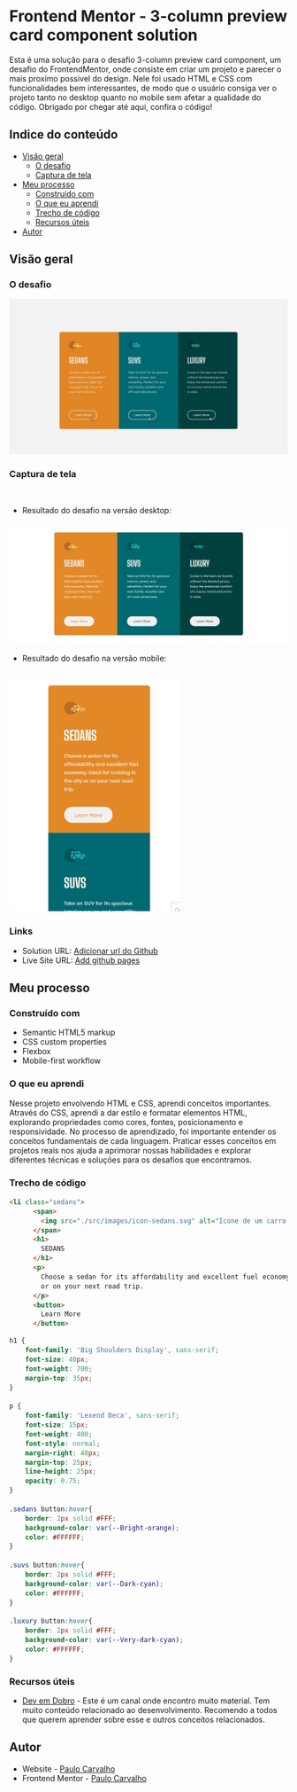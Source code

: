 # Frontend Mentor - 3-column preview card component solution

Esta é uma solução para o desafio 3-column preview card component, um desafio do FrontendMentor, onde consiste em criar um projeto e parecer o mais proximo possivel do design.
Nele foi usado HTML e CSS com funcionalidades bem interessantes, de modo que o usuário consiga ver o projeto tanto no desktop quanto no mobile sem afetar a qualidade do código.
Obrigado por chegar até aqui, confira o código!

## Indice do conteúdo

- [Visão geral](#visão-geral)
  - [O desafio](#o-desafio)
  - [Captura de tela](#captura-de-tela)
- [Meu processo](#meu-processo)
  - [Construído com](#construído-com)
  - [O que eu aprendi](#o-que-eu-aprendi)
  - [Trecho de código](#trecho-de-código)
  - [Recursos úteis](#recursos-úteis)
- [Autor](#autor)

## Visão geral
### O desafio

<img src=".//design/active-states.jpg" alt="Tela desktop exibindo funcionalidades">


### Captura de tela
<br>

- Resultado do desafio na versão desktop:

<img src="./src/Animação-desktop.gif" alt="Tela desktop exibindo funcionalidades">

<br>

- Resultado do desafio na versão mobile:

<br>
<img src="./src/Animação-mobile.gif" alt="Tela desktop exibindo funcionalidades">

### Links

- Solution URL: [Adicionar url do Github](https://your-solution-url.com)
- Live Site URL: [Add github pages](https://your-live-site-url.com)

## Meu processo

### Construído com

- Semantic HTML5 markup
- CSS custom properties
- Flexbox
- Mobile-first workflow

### O que eu aprendi

Nesse projeto envolvendo HTML e CSS, aprendi conceitos importantes. Através do CSS, aprendi a dar estilo e formatar elementos HTML, explorando propriedades como cores, fontes, posicionamento e responsividade. No processo de aprendizado, foi importante entender os conceitos fundamentais de cada linguagem. Praticar esses conceitos em projetos reais nos ajuda a aprimorar nossas habilidades e explorar diferentes técnicas e soluções para os desafios que encontramos.

### Trecho de código

```html
<li class="sedans">
      <span>
        <img src="./src/images/icon-sedans.svg" alt="Icone de um carro sedan">
      </span>
      <h1>
        SEDANS
      </h1>
      <p>
        Choose a sedan for its affordability and excellent fuel economy. Ideal for cruising in the city
        or on your next road trip.
      </p>
      <button>
        Learn More
      </button>
```
```css
h1 {
    font-family: 'Big Shoulders Display', sans-serif;
    font-size: 40px;
    font-weight: 700;
    margin-top: 35px;    
}

p {
    font-family: 'Lexend Deca', sans-serif;
    font-size: 15px;
    font-weight: 400;
    font-style: normal;
    margin-right: 48px;
    margin-top: 25px;
    line-height: 25px;
    opacity: 0.75;
}

.sedans button:hover{
    border: 2px solid #FFF;
    background-color: var(--Bright-orange);
    color: #FFFFFF;
}

.suvs button:hover{
    border: 2px solid #FFF;
    background-color: var(--Dark-cyan);
    color: #FFFFFF;
}

.luxury button:hover{
    border: 2px solid #FFF;
    background-color: var(--Very-dark-cyan);
    color: #FFFFFF;
}
```

### Recursos úteis

- [Dev em Dobro](https://www.youtube.com/@DevemDobro) - Este é um canal onde encontro muito material. Tem muito conteúdo relacionado ao desenvolvimento. Recomendo a todos que querem aprender sobre esse e outros conceitos relacionados.


## Autor

- Website - [Paulo Carvalho](https://github.com/paulo1310)
- Frontend Mentor - [Paulo Carvalho](https://www.frontendmentor.io/profile/paulo1310)